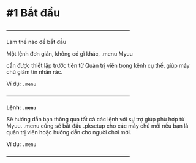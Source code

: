 # #1 Bắt đầu

~~**———————————————————————**~~

Làm thế nào để bắt đầu

Một lệnh đơn giản, không có gì khác, .menu Myuu

cần được thiết lập trước tiên từ Quản trị viên trong kênh cụ thể, giúp máy chủ giảm tin nhắn rác.

Ví dụ: ``.menu``

~~**———————————————————————**~~

__Lệnh: ``.menu``__

Sẽ hướng dẫn bạn thông qua tất cả các lệnh với sự trợ giúp phù hợp từ Myuu. .menu cũng sẽ bắt đầu .pksetup cho các máy chủ mới nếu bạn là quản trị viên hoặc hướng dẫn cho người chơi mới.

Ví dụ: ``.menu``

~~**———————————————————————**~~
